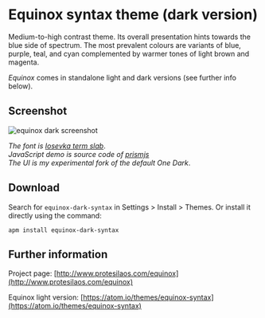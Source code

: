 # Equinox syntax theme (dark version)

Medium-to-high contrast theme. Its overall presentation hints towards the blue side of spectrum. The most prevalent colours are variants of blue, purple, teal, and cyan complemented by warmer tones of light brown and magenta.

*Equinox* comes in standalone light and dark versions (see further info below).

## Screenshot

![equinox dark screenshot](https://raw.githubusercontent.com/protesilaos/prot16/master/equinox/img/equinox_dark_sample.png)

*The font is [Iosevka term slab](https://github.com/be5invis/Iosevka)*.  
*JavaScript demo is source code of [prismjs](http://prismjs.com/)*  
*The UI is my experimental fork of the default One Dark*.

## Download

Search for `equinox-dark-syntax` in Settings > Install > Themes. Or install it directly using the command:

```shell
apm install equinox-dark-syntax
```

## Further information

Project page: [http://www.protesilaos.com/equinox](http://www.protesilaos.com/equinox)

Equinox light version: [https://atom.io/themes/equinox-syntax](https://atom.io/themes/equinox-syntax)
